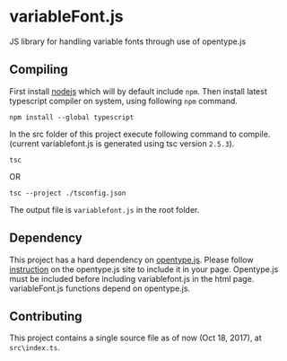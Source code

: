 # variableFont.js
JS library for handling variable fonts through use of opentype.js

## Compiling

First install [nodejs](https://nodejs.org/en/) which will by default include `npm`. Then install latest typescript compiler on system, using following `npm` command.

```
npm install --global typescript
```

In the src folder of this project execute following command to compile. (current variablefont.js is generated using tsc version `2.5.3`).

```
tsc
```
OR
```
tsc --project ./tsconfig.json
```
The output file is `variablefont.js` in the root folder.

## Dependency

This project has a hard dependency on [opentype.js](https://github.com/nodebox/opentype.js). Please follow [instruction](https://github.com/nodebox/opentype.js#using-bower) on the opentype.js site to include it in your page. Opentype.js must be included before including variablefont.js in the html page. variableFont.js functions depend on opentype.js.

## Contributing

This project contains a single source file as of now (Oct 18, 2017), at `src\index.ts`.
